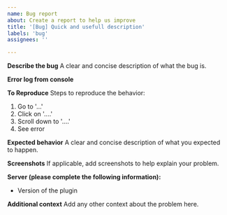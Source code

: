 ```yaml
---
name: Bug report
about: Create a report to help us improve
title: '[Bug] Quick and usefull description'
labels: 'bug'
assignees: ''

---
```


**Describe the bug**
A clear and concise description of what the bug is.

**Error log from console**

**To Reproduce**
Steps to reproduce the behavior:
1. Go to '...'
2. Click on '....'
3. Scroll down to '....'
4. See error

**Expected behavior**
A clear and concise description of what you expected to happen.

**Screenshots**
If applicable, add screenshots to help explain your problem.

**Server (please complete the following information):**
 - Version of the plugin



**Additional context**
Add any other context about the problem here.
